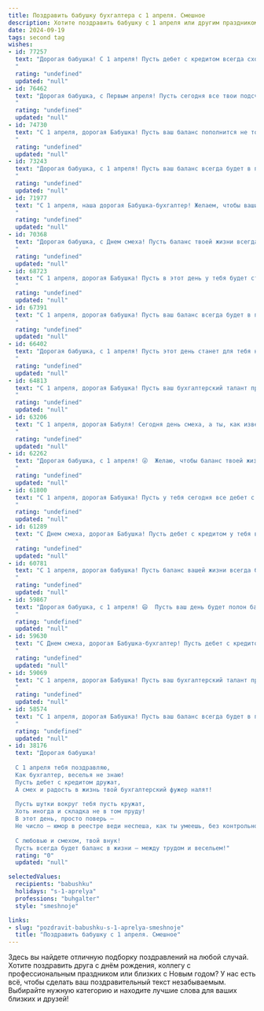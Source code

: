 ```yaml
---
title: Поздравить бабушку бухгалтера с 1 апреля. Смешное
description: Хотите поздравить бабушку с 1 апреля или другим праздником? Наш ИИ создаст незабываемое поздравление, а вы обязательно выделитесь среди других.  
date: 2024-09-19
tags: second tag
wishes:
- id: 77257
  text: "Дорогая бабушка! С 1 апреля! Пусть дебет с кредитом всегда сходятся, а баланс жизни всегда будет в плюсе! 😂
  "
  rating: "undefined"
  updated: "null"
- id: 76462
  text: "Дорогая бабушка, с Первым апреля! Пусть сегодня все твои подсчеты будут идеальными, а баланс - только в плюсе! Надеюсь, никто не решит подшутить над тобой, ведь ты - сама мастерница тонких шуток! 😉
  "
  rating: "undefined"
  updated: "null"
- id: 74730
  text: "С 1 апреля, дорогая Бабушка! Пусть ваш баланс пополнится не только дебетом, но и счастьем, а прибыль будет идти только от улыбок и радости! 😉
  "
  rating: "undefined"
  updated: "null"
- id: 73243
  text: "Дорогая бабушка, с 1 апреля! Пусть ваш баланс всегда будет в плюсе, а траты только радуют! 🎉  Желаю вам крепкого здоровья, чтобы вы могли еще много лет управлять семейным бюджетом и поставлять нам денежные \"пополнения\" 😉!
  "
  rating: "undefined"
  updated: "null"
- id: 71977
  text: "С 1 апреля, наша дорогая Бабушка-бухгалтер! Желаем, чтобы ваши дебет с кредитом всегда сходились, а прибыль росла быстрее, чем цены на огурцы! Пусть ваш рабочий день будет полон улыбок, а налоговая инспекция не доставляет лишних хлопот. 😊
  "
  rating: "undefined"
  updated: "null"
- id: 70368
  text: "Дорогая бабушка, с Днем смеха! Пусть баланс твоей жизни всегда будет положительным, а дебетовые записи о веселых моментах - бесконечными! 😄
  "
  rating: "undefined"
  updated: "null"
- id: 68723
  text: "С 1 апреля, дорогая Бабушка! Пусть в этот день у тебя будет столько же улыбок, сколько нулей в твоей бухгалтерской отчетности! 😉
  "
  rating: "undefined"
  updated: "null"
- id: 67391
  text: "С 1 апреля, дорогая бабушка! Пусть ваш баланс всегда будет в плюсе, а дебет с кредитом будут в идеальном согласии, даже если вокруг все \"шутят\"! 🎉
  "
  rating: "undefined"
  updated: "null"
- id: 66402
  text: "Дорогая бабушка, с 1 апреля! Пусть этот день станет для тебя не просто смешным, но и финансово прибыльным! 😜  Желаю тебе процветания и баланса на всех счетах,  а дебетовые цифры пусть всегда будут на высоте! 💰 И помни, что даже самый строгий бухгалтер имеет право на чуточку веселья! 😄
  "
  rating: "undefined"
  updated: "null"
- id: 64813
  text: "С 1 апреля, дорогая Бабушка! Пусть ваш бухгалтерский талант приносит вам не только прибыль, но и радость от каждого правильно посчитанного рубля! 😊
  "
  rating: "undefined"
  updated: "null"
- id: 63206
  text: "С 1 апреля, дорогая Бабуля! Сегодня день смеха, а ты, как известно, бухгалтер – профессионал баланса и цифр. Желаю тебе, чтобы твой баланс всегда был в плюсе, а цифры приносили только радость! 😉
  "
  rating: "undefined"
  updated: "null"
- id: 62262
  text: "Дорогая бабушка, с 1 апреля! 😜  Желаю, чтобы баланс твоей жизни всегда был в плюсе, а кредиторская задолженность - только у дедушки! 😂  Пусть все цифры в твоей жизни складываются в радость, а расходы – только на вкусные пироги! 🍰
  "
  rating: "undefined"
  updated: "null"
- id: 61800
  text: "С 1 апреля, дорогая Бабушка! Пусть у тебя сегодня все дебет с кредитом сойдется, а налоговые проверки пройдут без сучка и задоринки! 😉 Будь здорова, бодра и полна сил, чтобы не только цифры в балансе, но и жизнь была в плюсе! 🥳
  "
  rating: "undefined"
  updated: "null"
- id: 61289
  text: "С Днем смеха, дорогая Бабушка! Пусть дебет с кредитом у тебя всегда сходятся, а баланс - только положительный! 😉
  "
  rating: "undefined"
  updated: "null"
- id: 60781
  text: "С 1 апреля, дорогая бабушка! Пусть баланс вашей жизни всегда будет в плюсе, а дебет с кредитом никогда не расходятся, как ваши вкусные пироги! 😜
  "
  rating: "undefined"
  updated: "null"
- id: 59867
  text: "Дорогая бабушка, с 1 апреля! 😄  Пусть ваш день будет полон баланса и дебета, а все счета - только в плюсе! 😜  Желаю, чтобы ваша бухгалтерская смекалка всегда помогала вам находить нужные цифры и обходить все налоговые ловушки!
  "
  rating: "undefined"
  updated: "null"
- id: 59630
  text: "С Днем смеха, дорогая Бабушка-бухгалтер! Пусть дебет с кредитом всегда сходятся, а баланс жизни будет пополняться только радостью! 😄
  "
  rating: "undefined"
  updated: "null"
- id: 59069
  text: "С 1 апреля, дорогая Бабушка! Пусть ваш бухгалтерский талант приносит не только прибыль, но и море позитива!  Желаем, чтобы дебет с кредитом всегда сходился, а цифры танцевали в бухгалтерской программе! 😜
  "
  rating: "undefined"
  updated: "null"
- id: 58574
  text: "С 1 апреля, дорогая Бабушка! Пусть ваш баланс всегда будет в плюсе, а дебет с кредитом никогда не сходятся. Желаю вам много приятных финансовых сюрпризов и  только положительных,  хотя бы символических,  \"профитов\"!
  "
  rating: "undefined"
  updated: "null"
- id: 38176
  text: "Дорогая бабушка!
  
  С 1 апреля тебя поздравляю,
  Как бухгалтер, веселья не знаю!
  Пусть дебет с кредитом дружат,
  А смех и радость в жизнь твой бухгалтерский фужер налят!
  
  Пусть шутки вокруг тебя пусть кружат,
  Хоть иногда и складка не в том пруду!
  В этот день, просто поверь —
  Не число — юмор в реестре веди неспеша, как ты умеешь, без контрольной ошибки!
  
  С любовью и смехом, твой внук!
  Пусть всегда будет баланс в жизни — между трудом и весельем!"
  rating: "0"
  updated: "null"

selectedValues:
  recipients: "babushku"
  holidays: "s-1-aprelya"
  professions: "buhgalter"
  style: "smeshnoje"

links:
- slug: "pozdravit-babushku-s-1-aprelya-smeshnoje"
  title: "Поздравить бабушку с 1 апреля. Смешное"
---
```


Здесь вы найдете отличную подборку поздравлений на любой случай. 
Хотите поздравить друга с днём рождения, коллегу с профессиональным праздником или близких с Новым годом? У нас есть всё, чтобы сделать ваш поздравительный текст незабываемым. Выбирайте нужную категорию и находите лучшие слова для ваших близких и друзей!
